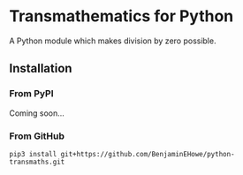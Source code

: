 # Transmathematics for Python

A Python module which makes division by zero possible.

## Installation

### From PyPI

Coming soon...

### From GitHub

`pip3 install git+https://github.com/BenjaminEHowe/python-transmaths.git`
